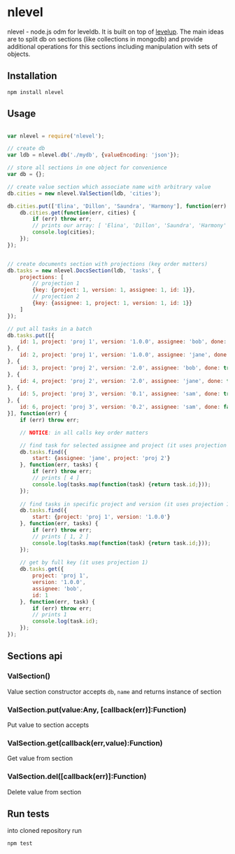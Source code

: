 # nlevel

nlevel - node.js odm for leveldb.
It is built on top of [levelup](https://github.com/rvagg/node-levelup).
The main ideas are to split db on sections (like collections in mongodb)
and provide additional operations for this sections including manipulation with
sets of objects.


## Installation

```
npm install nlevel
```


## Usage

```js

var nlevel = require('nlevel');

// create db
var ldb = nlevel.db('./mydb', {valueEncoding: 'json'});

// store all sections in one object for convenience
var db = {};

// create value section which associate name with arbitrary value
db.cities = new nlevel.ValSection(ldb, 'cities');

db.cities.put(['Elina', 'Dillon', 'Saundra', 'Harmony'], function(err) {
	db.cities.get(function(err, cities) {
		if (err) throw err;
		// prints our array: [ 'Elina', 'Dillon', 'Saundra', 'Harmony' ]
		console.log(cities);
	});
});


// create documents section with projections (key order matters)
db.tasks = new nlevel.DocsSection(ldb, 'tasks', {
	projections: [
		// projection 1
		{key: {project: 1, version: 1, assignee: 1, id: 1}},
		// projection 2
		{key: {assignee: 1, project: 1, version: 1, id: 1}}
	]
});

// put all tasks in a batch
db.tasks.put([{
	id: 1, project: 'proj 1', version: '1.0.0', assignee: 'bob', done: true
}, {
	id: 2, project: 'proj 1', version: '1.0.0', assignee: 'jane', done: false
}, {
	id: 3, project: 'proj 2', version: '2.0', assignee: 'bob', done: true
}, {
	id: 4, project: 'proj 2', version: '2.0', assignee: 'jane', done: true
}, {
	id: 5, project: 'proj 3', version: '0.1', assignee: 'sam', done: true
}, {
	id: 6, project: 'proj 3', version: '0.2', assignee: 'sam', done: false
}], function(err) {
	if (err) throw err;

	// NOTICE: in all calls key order matters

	// find task for selected assignee and project (it uses projection 2)
	db.tasks.find({
		start: {assignee: 'jane', project: 'proj 2'}
	}, function(err, tasks) {
		if (err) throw err;
		// prints [ 4 ]
		console.log(tasks.map(function(task) {return task.id;}));
	});
	
	// find tasks in specific project and version (it uses projection 1)
	db.tasks.find({
		start: {project: 'proj 1', version: '1.0.0'}
	}, function(err, tasks) {
		if (err) throw err;
		// prints [ 1, 2 ]
		console.log(tasks.map(function(task) {return task.id;}));
	});
	
	// get by full key (it uses projection 1)
	db.tasks.get({
		project: 'proj 1',
		version: '1.0.0',
		assignee: 'bob',
		id: 1
	}, function(err, task) {
		if (err) throw err;
		// prints 1
		console.log(task.id);
	});
});

```


## Sections api

### ValSection()

  Value section constructor accepts `db`, `name` and returns instance of section

### ValSection.put(value:Any, [callback(err)]:Function)

  Put value to section accepts

### ValSection.get(callback(err,value):Function)

  Get value from section

### ValSection.del([callback(err)]:Function)

  Delete value from section



## Run tests

into cloned repository run

```
npm test
```
